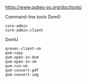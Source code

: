 https://www.qubes-os.org/doc/tools/

Command-line tools
Dom0

    core-admin
    core-admin-client

DomU

    qrexec-client-vm
    qvm-copy
    qvm-open-in-dvm
    qvm-open-in-vm
    qvm-run-vm
    qvm-convert-pdf
    qvm-convert-img
